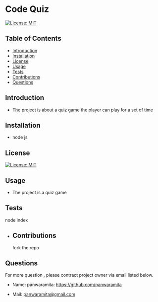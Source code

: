 # Code Quiz
[![License: MIT](https://img.shields.io/badge/License-MIT-yellow.svg)](https://opensource.org/licenses/MIT)
 ## Table of Contents

* [Introduction](#Introduction)
* [Installation](#Installation)
* [License](#License)
* [Usage](#Usage)
* [Tests](#Tests)
* [Contributions](#Contributions)
* [Questions](#Questions)

## Introduction

* The project is about a quiz game the player can play for a set of time 

## Installation

* node js 

## License
[![License: MIT](https://img.shields.io/badge/License-MIT-yellow.svg)](https://opensource.org/licenses/MIT)
## Usage

* The project is a quiz game
          
## Tests

node index
          
* ## Contributions
  fork the repo

## Questions

For more question , please contract project owner via email listed below.

* Name: panwaramita: https://github.com/panwaramita

* Mail: panwaramita@gmail.com
